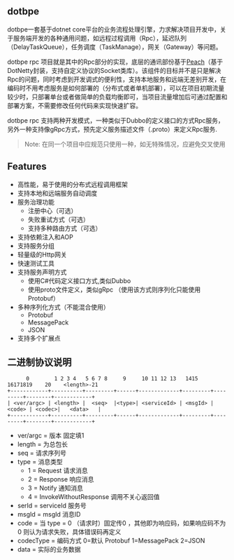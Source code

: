 dotbpe 
-------------

dotbpe一套基于dotnet core平台的业务流程处理引擎，力求解决项目开发中，关于服务端开发的各种通用问题，如远程过程调用（Rpc），延迟队列（DelayTaskQueue），任务调度（TaskManage），网关（Gateway）等问题。

dotbpe rpc 项目就是其中的Rpc部分的实现，底层的通讯部份基于[Peach](https://github.com/xuanye/peach)（基于DotNetty封装，支持自定义协议的Socket类库）。该组件的目标并不是只是解决Rpc的问题，同时考虑到开发调式的便利性，支持本地服务和远端无差别开发，在编码时不用考虑服务是如何部署的（分布式或者单机部署），可以在项目初期流量较少时，只部署单台或者做简单的负载均衡即可，当项目流量增加后可通过配置和部署方案，不需要修改任何代码来实现快速扩容。

dotbpe rpc 支持两种开发模式，一种类似于Dubbo的定义接口的方式Rpc服务，另外一种支持像gRpc方式，预先定义服务描述文件（.proto）来定义Rpc服务.
> Note: 在同一个项目中应规范只使用一种，如无特殊情况，应避免交叉使用


## Features

- 高性能，易于使用的分布式远程调用框架
- 支持本地和远端服务自动调度
- 服务治理功能
    - 注册中心（可选）
    - 失败重试方式（可选）
    - 支持多种路由方式（可选）
- 支持依赖注入和AOP
- 支持服务分组
- 轻量级的Http网关
- 快速测试工具
- 支持服务声明方式
    - 使用C#代码定义接口方式,类似Dubbo
    - 使用proto文件定义，类似gRpc （使用该方式则序列化只能使用Protobuf）
- 多种序列化方式（不能混合使用）
	- Protobuf
    - MessagePack
    - JSON
- 支持多个扩展点


## 二进制协议说明

```
      0        1 2 3 4   5 6 7 8     9     10 11 12 13   1415      16171819    20    <length>-21
+------------+----------+---------+------+-------------+---------+---------+--------+------------+
| <ver/argc> | <length> |  <seq>  |<type>| <serviceId> | <msgId> |  <code> | <codec>|   <data>   |
+------------+----------+---------+------+-------------+---------+---------+--------+------------+
```

+ ver/argc = 版本 固定填1
+ length = 为总包长
+ seq  = 请求序列号
+ type = 消息类型
    * 1 = Request 请求消息
    * 2 = Response 响应消息
    * 3 = Notify 通知消息
    * 4 = InvokeWithoutResponse 调用不关心返回值
+ serId = serviceId  服务号
+ msgId = msgId 消息ID
+ code = 当 type = 0 （请求时）固定传0 ，其他即为响应码，如果响应码不为0 则认为请求失败，具体错误码再定义
+ codecType = 编码方式 0=默认 Protobuf 1=MessagePack 2=JSON
+ data = 实际的业务数据
